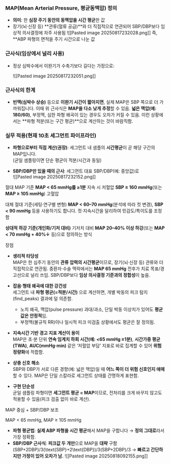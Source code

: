 ### MAP(Mean Arterial Pressure, 평균동맥압) 정의

- **의미**: 한 **심장 주기 동안의 동맥압을 시간 평균**한 값
- 장기(뇌·신장 등) **관류(혈류 공급)**와 더 직접적으로 연관되어 SBP/DBP보다 임상적 의사결정에 자주 사용됨
    ![[Pasted image 20250817232028.png]]
    즉, **ABP 파형의 면적을 주기 시간으로 나눈 값

### 근사식(임상에서 널리 사용)

- 정상 심박수에서 이완기가 수축기보다 길다는 가정으로:

    ![[Pasted image 20250817232051.png]]

### 근사식의 한계

- **빈맥(심박수 상승)** 등으로 **이완기 시간이 짧아지면**, 실제 MAP은 SBP 쪽으로 더 가까워집니다. 이때 위 근사식은 **MAP을 다소 낮게 추정**할 수 있음. **넓은 맥압(예: 180/60)**, 부정맥, 심한 파형 왜곡이 있는 경우도 오차가 커질 수 있음. 이런 상황에서는 **파형 적분(또는 구간 평균)**으로 계산하는 것이 바람직함.
### 실무 적용(현재 10초 세그먼트 파이프라인)

- **파형으로부터 직접 계산(권장)**: 세그먼트 내 샘플의 **시간평균**이 곧 해당 구간의 MAP입니다.  
    (균일 샘플링이면 단순 평균이 적분/시간과 동일)

- **SBP/DBP만 있을 때의 근사**: 세그먼트 대표 SBP/DBP(예: 중앙값)로  
    ![[Pasted image 20250817232152.png]]

절대 MAP 기준
**MAP < 65 mmHg를 ≥1분** 지속 시 저혈압
**SBP ≥ 160 mmHg**(또는 **MAP ≥ 105 mmHg**) 고혈압

대체 절대 기준(세팅·연구별 변형)
 **MAP < 60–70 mmHg**(분석에 따라 컷 변경), **SBP < 90 mmHg** 등을 사용하기도 합니다. 컷·지속시간을 달리하여 민감도/특이도를 조정함

**상대적 하강 기준(개인화/기저 대비)**
기저치 대비 **MAP 20–40% 이상 하강**(또는 **MAP < 70 mmHg + 40%↓** 등)으로 정의하는 방식


장점
- **생리적 타당성**  
    MAP은 한 심주기 동안의 **관류 압력의 시간평균**이므로, 장기(뇌·신장 등) 관류와 더 직접적으로 연관됨. 중환자·수술 맥락에서는 **MAP 65 mmHg** 전후가 치료 목표/경고선으로 널리 쓰임. SBP/DBP보다 **임상 의사결정 기준과의 정합성**이 높음.

- **잡음·형태 왜곡에 대한 강건성**  
    세그먼트 내 **파형 평균(=적분/시간)** 으로 계산하면, 개별 박동의 피크 탐지(find_peaks) 결과에 덜 의존함.
    - 노치 왜곡, 맥압(pulse pressure) 과대/과소, 단일 박동 이상치가 있어도 **평균값은 안정적**임.
    - 부정맥(불규칙 RR)이나 일시적 피크 미검출 상황에서도 평균은 잘 정의됨.

- **지속시간 기반 경고 지표 계산이 용이**  
    MAP은 초·분 단위 **연속 임계치 하회 시간(예: <65 mmHg ≥1분)**, **시간가중 평균(TWA)**, **AUC(mmHg·min)** 같은 ‘저혈압 부담’ 지표로 바로 집계할 수 있어 **위험 정량화**에 적합함.

- **상충 신호 해소**  
    SBP와 DBP가 서로 다른 경향(예: 넓은 맥압)일 때 **어느 쪽이 더 위험 신호인지 애매**할 수 있다. MAP은 단일 스칼라로 세그먼트 상태를 간명하게 표현함.

- **구현 단순성**  
    균일 샘플링 파형이면 **세그먼트 평균 = MAP**이므로, 전처리를 크게 바꾸지 않고도 적용할 수 있음(피크 검출 없이 바로 계산).

MAP 중심 + SBP/DBP 보조

MAP < 65 mmHg, MAP ≥ 105 mmHg


- **파형 평균법**: **실제 ABP 파형을 시간 평균**해서 MAP을 구합니다 → **정의 그대로**라서 가장 정확함.
- **SBP/DBP 근사식**: **피크값 두 개만**으로 MAP을 **대략** 구함 (SBP+2DBP)/3(\text{SBP}+2\text{DBP})/3(SBP+2DBP)/3 → **빠르고 간단하지만 가정이 있어 오차가 남.**
![[Pasted image 20250818092155.png]]
